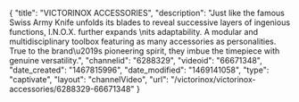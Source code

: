 {
    "title": "VICTORINOX ACCESSORIES",
    "description": "Just like the famous Swiss Army Knife unfolds its blades to reveal successive layers of ingenious functions, I.N.O.X. further expands \nits adaptability. A modular and multidisciplinary toolbox featuring as many accessories as personalities. True to the brand\u2019s pioneering spirit, they imbue the timepiece with genuine versatility.",
    "channelid": "6288329",
    "videoid": "66671348",
    "date_created": "1467815996",
    "date_modified": "1469141058",
    "type": "captivate",
    "layout": "channelVideo",
    "url": "\/victorinox\/victorinox-accessories\/6288329-66671348"
}
